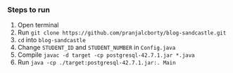 ### Steps to run

1. Open terminal
2. Run ```git clone https://github.com/pranjalcborty/blog-sandcastle.git```
3. ```cd``` into ```blog-sandcastle```
4. Change ```STUDENT_ID``` and ```STUDENT_NUMBER``` in ```Config.java```
5. Compile ```javac -d target -cp postgresql-42.7.1.jar *.java```
6. Run ```java -cp ./target:postgresql-42.7.1.jar:. Main```
